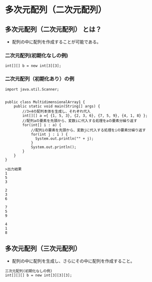 # 多次元配列（二次元配列）  
## 多次元配列（二次元配列）  とは？  
* 配列の中に配列を作成することが可能である。 
### 二次元配列(初期化なしの例)  
```
int[][] b = new int[3][3]; 
```
### 二次元配列（初期化あり）の例
```
import java.util.Scanner;


public class MultidimensionalArray1 {
    public static void main(String[] args) {
        //3×4の配列本体を生成し、それぞれ代入
        int[][] a ={ {1, 5, 3}, {2, 3, 6}, {7, 5, 9}, {4, 1, 8} };
        //配列aの要素を先頭から、変数iに代入する処理をaの要素分繰り返す
        for(int[] i : a) {
            //配列iの要素を先頭から、変数jに代入する処理をiの要素分繰り返す
            for(int j : i ) {
              System.out.println("" + j);
            }
            System.out.println();
        }
    }
}

>出力結果
1
5
3

2
3
6

7
5
9

4
1
8

```
## 多次元配列（三次元配列）  
* 配列の中に配列を生成し、さらにその中に配列を作成すること。  
```
三次元配列(初期化なしの例)
int[][][] b = new int[3][3][3]; 
```


